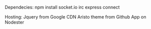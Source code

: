 Dependecies:
  npm install socket.io irc express connect

Hosting:
  Jquery from Google CDN
  Aristo theme from Github
  App on Nodester
